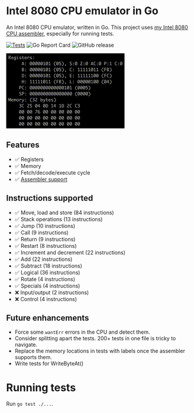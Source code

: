 # Intel 8080 CPU emulator in Go

An Intel 8080 CPU emulator, written in Go.  This project uses [my Intel 8080 CPU assembler](https://github.com/lukepeterson/go8080assembler), especially for running tests.

[![Tests](https://github.com/lukepeterson/go8080cpu/actions/workflows/go.yml/badge.svg)](https://github.com/lukepeterson/go8080cpu/actions/workflows/go.yml)
![Go Report Card](https://goreportcard.com/badge/github.com/lukepeterson/go8080cpu)
![GitHub release](https://img.shields.io/github/v/release/lukepeterson/go8080cpu)

![Running some INR and DCR](./images/running.gif)

## Features
- :white_check_mark: Registers
- :white_check_mark: Memory
- :white_check_mark: Fetch/decode/execute cycle
- :white_check_mark: [Assembler support](https://github.com/lukepeterson/go8080assembler)

## Instructions supported
- :white_check_mark: Move, load and store (84 instructions)
- :white_check_mark: Stack operations (13 instructions)
- :white_check_mark: Jump (10 instructions)
- :white_check_mark: Call (9 instructions)
- :white_check_mark: Return (9 instructions)
- :white_check_mark: Restart (8 instructions)
- :white_check_mark: Increment and decrement (22 instructions)
- :white_check_mark: Add (22 instructions)
- :white_check_mark: Subtract (18 instructions)
- :white_check_mark: Logical (36 instructions)
- :white_check_mark: Rotate (4 instructions)
- :white_check_mark: Specials (4 instructions)
- :x: Input/output (2 instructions)
- :x: Control (4 instructions)

## Future enhancements
- Force some `wantErr` errors in the CPU and detect them.
- Consider splitting apart the tests.  200+ tests in one file is tricky to navigate.
- Replace the memory locations in tests with labels once the assembler supports them.
- Write tests for WriteByteAt()

# Running tests
Run `go test ./...`.
